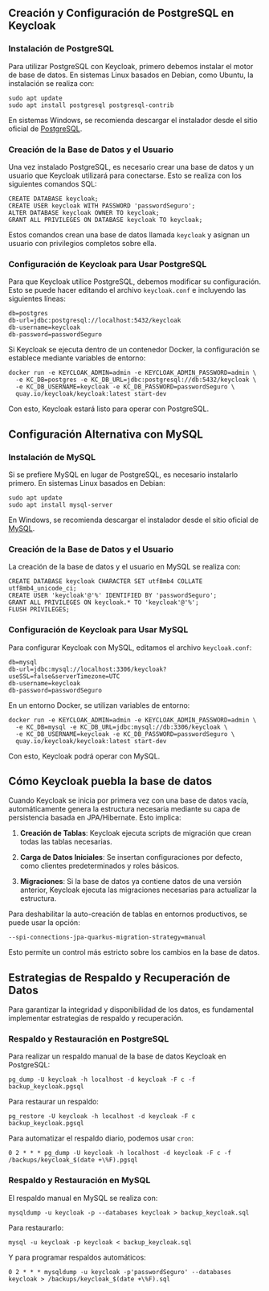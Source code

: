 ## Creación y Configuración de PostgreSQL en Keycloak

### Instalación de PostgreSQL

Para utilizar PostgreSQL con Keycloak, primero debemos instalar el motor de base de datos. En sistemas Linux basados en Debian, como Ubuntu, la instalación se realiza con:

```
sudo apt update
sudo apt install postgresql postgresql-contrib
```

En sistemas Windows, se recomienda descargar el instalador desde el sitio oficial de [PostgreSQL](https://www.postgresql.org/download/).

### Creación de la Base de Datos y el Usuario

Una vez instalado PostgreSQL, es necesario crear una base de datos y un usuario que Keycloak utilizará para conectarse. Esto se realiza con los siguientes comandos SQL:

```
CREATE DATABASE keycloak;
CREATE USER keycloak WITH PASSWORD 'passwordSeguro';
ALTER DATABASE keycloak OWNER TO keycloak;
GRANT ALL PRIVILEGES ON DATABASE keycloak TO keycloak;
```

Estos comandos crean una base de datos llamada `keycloak` y asignan un usuario con privilegios completos sobre ella.

### Configuración de Keycloak para Usar PostgreSQL

Para que Keycloak utilice PostgreSQL, debemos modificar su configuración. Esto se puede hacer editando el archivo `keycloak.conf` e incluyendo las siguientes líneas:

```
db=postgres
db-url=jdbc:postgresql://localhost:5432/keycloak
db-username=keycloak
db-password=passwordSeguro
```

Si Keycloak se ejecuta dentro de un contenedor Docker, la configuración se establece mediante variables de entorno:

```
docker run -e KEYCLOAK_ADMIN=admin -e KEYCLOAK_ADMIN_PASSWORD=admin \
  -e KC_DB=postgres -e KC_DB_URL=jdbc:postgresql://db:5432/keycloak \
  -e KC_DB_USERNAME=keycloak -e KC_DB_PASSWORD=passwordSeguro \
  quay.io/keycloak/keycloak:latest start-dev
```

Con esto, Keycloak estará listo para operar con PostgreSQL.

## Configuración Alternativa con MySQL

### Instalación de MySQL

Si se prefiere MySQL en lugar de PostgreSQL, es necesario instalarlo primero. En sistemas Linux basados en Debian:

```
sudo apt update
sudo apt install mysql-server
```

En Windows, se recomienda descargar el instalador desde el sitio oficial de [MySQL](https://dev.mysql.com/downloads/).

### Creación de la Base de Datos y el Usuario

La creación de la base de datos y el usuario en MySQL se realiza con:

```
CREATE DATABASE keycloak CHARACTER SET utf8mb4 COLLATE utf8mb4_unicode_ci;
CREATE USER 'keycloak'@'%' IDENTIFIED BY 'passwordSeguro';
GRANT ALL PRIVILEGES ON keycloak.* TO 'keycloak'@'%';
FLUSH PRIVILEGES;
```

### Configuración de Keycloak para Usar MySQL

Para configurar Keycloak con MySQL, editamos el archivo `keycloak.conf`:

```
db=mysql
db-url=jdbc:mysql://localhost:3306/keycloak?useSSL=false&serverTimezone=UTC
db-username=keycloak
db-password=passwordSeguro
```

En un entorno Docker, se utilizan variables de entorno:

```
docker run -e KEYCLOAK_ADMIN=admin -e KEYCLOAK_ADMIN_PASSWORD=admin \
  -e KC_DB=mysql -e KC_DB_URL=jdbc:mysql://db:3306/keycloak \
  -e KC_DB_USERNAME=keycloak -e KC_DB_PASSWORD=passwordSeguro \
  quay.io/keycloak/keycloak:latest start-dev
```

Con esto, Keycloak podrá operar con MySQL.

## Cómo Keycloak puebla la base de datos

Cuando Keycloak se inicia por primera vez con una base de datos vacía, automáticamente genera la estructura necesaria mediante su capa de persistencia basada en JPA/Hibernate. Esto implica:

1. **Creación de Tablas**: Keycloak ejecuta scripts de migración que crean todas las tablas necesarias.
    
2. **Carga de Datos Iniciales**: Se insertan configuraciones por defecto, como clientes predeterminados y roles básicos.
    
3. **Migraciones**: Si la base de datos ya contiene datos de una versión anterior, Keycloak ejecuta las migraciones necesarias para actualizar la estructura.
    

Para deshabilitar la auto-creación de tablas en entornos productivos, se puede usar la opción:

```
--spi-connections-jpa-quarkus-migration-strategy=manual
```

Esto permite un control más estricto sobre los cambios en la base de datos.

## Estrategias de Respaldo y Recuperación de Datos

Para garantizar la integridad y disponibilidad de los datos, es fundamental implementar estrategias de respaldo y recuperación.

### Respaldo y Restauración en PostgreSQL

Para realizar un respaldo manual de la base de datos Keycloak en PostgreSQL:

```
pg_dump -U keycloak -h localhost -d keycloak -F c -f backup_keycloak.pgsql
```

Para restaurar un respaldo:

```
pg_restore -U keycloak -h localhost -d keycloak -F c backup_keycloak.pgsql
```

Para automatizar el respaldo diario, podemos usar `cron`:

```
0 2 * * * pg_dump -U keycloak -h localhost -d keycloak -F c -f /backups/keycloak_$(date +\%F).pgsql
```

### Respaldo y Restauración en MySQL

El respaldo manual en MySQL se realiza con:

```
mysqldump -u keycloak -p --databases keycloak > backup_keycloak.sql
```

Para restaurarlo:

```
mysql -u keycloak -p keycloak < backup_keycloak.sql
```

Y para programar respaldos automáticos:

```
0 2 * * * mysqldump -u keycloak -p'passwordSeguro' --databases keycloak > /backups/keycloak_$(date +\%F).sql
```
